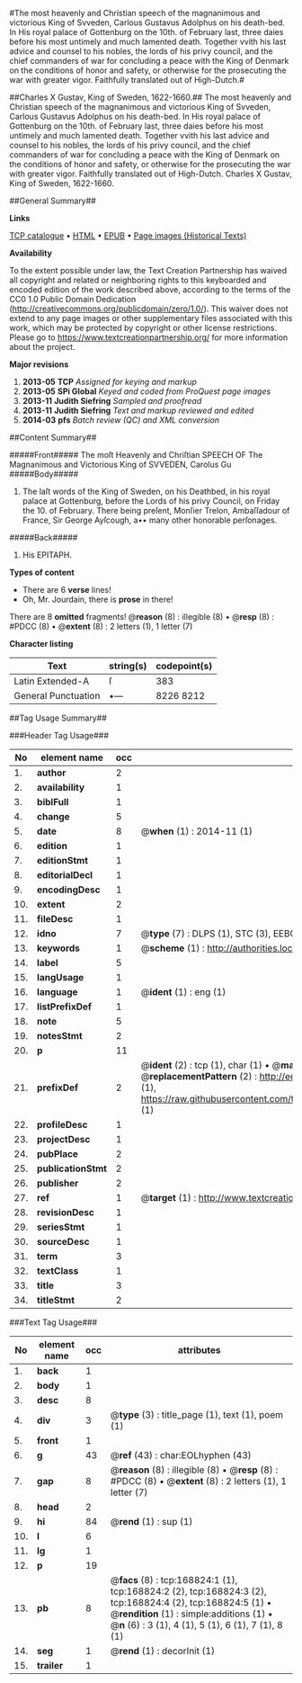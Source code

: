 #The most heavenly and Christian speech of the magnanimous and victorious King of Svveden, Carlous Gustavus Adolphus on his death-bed. In His royal palace of Gottenburg on the 10th. of February last, three daies before his most untimely and much lamented death. Together vvith his last advice and counsel to his nobles, the lords of his privy council, and the chief commanders of war for concluding a peace with the King of Denmark on the conditions of honor and safety, or otherwise for the prosecuting the war with greater vigor. Faithfully translated out of High-Dutch.#

##Charles X Gustav, King of Sweden, 1622-1660.##
The most heavenly and Christian speech of the magnanimous and victorious King of Svveden, Carlous Gustavus Adolphus on his death-bed. In His royal palace of Gottenburg on the 10th. of February last, three daies before his most untimely and much lamented death. Together vvith his last advice and counsel to his nobles, the lords of his privy council, and the chief commanders of war for concluding a peace with the King of Denmark on the conditions of honor and safety, or otherwise for the prosecuting the war with greater vigor. Faithfully translated out of High-Dutch.
Charles X Gustav, King of Sweden, 1622-1660.

##General Summary##

**Links**

[TCP catalogue](http://www.ota.ox.ac.uk/tcp/)  • 
[HTML](http://tei.it.ox.ac.uk/tcp/Texts-HTML/free/A79/A79403.html)  • 
[EPUB](http://tei.it.ox.ac.uk/tcp/Texts-EPUB/free/A79/A79403.epub) • 
[Page images (Historical Texts)](https://historicaltexts.jisc.ac.uk/eebo-99867046e)

**Availability**

To the extent possible under law, the Text Creation Partnership has waived all copyright and related or neighboring rights to this keyboarded and encoded edition of the work described above, according to the terms of the CC0 1.0 Public Domain Dedication (http://creativecommons.org/publicdomain/zero/1.0/). This waiver does not extend to any page images or other supplementary files associated with this work, which may be protected by copyright or other license restrictions. Please go to https://www.textcreationpartnership.org/ for more information about the project.

**Major revisions**

1. __2013-05__ __TCP__ *Assigned for keying and markup*
1. __2013-05__ __SPi Global__ *Keyed and coded from ProQuest page images*
1. __2013-11__ __Judith Siefring__ *Sampled and proofread*
1. __2013-11__ __Judith Siefring__ *Text and markup reviewed and edited*
1. __2014-03__ __pfs__ *Batch review (QC) and XML conversion*

##Content Summary##

#####Front#####
The moſt Heavenly and Chriſtian SPEECH OF The Magnanimous and Victorious King of SVVEDEN, Carolus Gu
#####Body#####

1. The laſt words of the King of Sweden, on his Deathbed, in his royal palace at Gottenburg, before the Lords of his privy Council, on Friday the 10. of February. There being preſent, Monſier Trelon, Ambaſſadour of France, Sir George Ayſcough, a•• many other honorable perſonages.

#####Back#####

1. His EPITAPH.

**Types of content**

  * There are 6 **verse** lines!
  * Oh, Mr. Jourdain, there is **prose** in there!

There are 8 **omitted** fragments! 
 @__reason__ (8) : illegible (8)  •  @__resp__ (8) : #PDCC (8)  •  @__extent__ (8) : 2 letters (1), 1 letter (7)

**Character listing**


|Text|string(s)|codepoint(s)|
|---|---|---|
|Latin Extended-A|ſ|383|
|General Punctuation|•—|8226 8212|

##Tag Usage Summary##

###Header Tag Usage###

|No|element name|occ|attributes|
|---|---|---|---|
|1.|__author__|2||
|2.|__availability__|1||
|3.|__biblFull__|1||
|4.|__change__|5||
|5.|__date__|8| @__when__ (1) : 2014-11 (1)|
|6.|__edition__|1||
|7.|__editionStmt__|1||
|8.|__editorialDecl__|1||
|9.|__encodingDesc__|1||
|10.|__extent__|2||
|11.|__fileDesc__|1||
|12.|__idno__|7| @__type__ (7) : DLPS (1), STC (3), EEBO-CITATION (1), PROQUEST (1), VID (1)|
|13.|__keywords__|1| @__scheme__ (1) : http://authorities.loc.gov/ (1)|
|14.|__label__|5||
|15.|__langUsage__|1||
|16.|__language__|1| @__ident__ (1) : eng (1)|
|17.|__listPrefixDef__|1||
|18.|__note__|5||
|19.|__notesStmt__|2||
|20.|__p__|11||
|21.|__prefixDef__|2| @__ident__ (2) : tcp (1), char (1)  •  @__matchPattern__ (2) : ([0-9\-]+):([0-9IVX]+) (1), (.+) (1)  •  @__replacementPattern__ (2) : http://eebo.chadwyck.com/downloadtiff?vid=$1&page=$2 (1), https://raw.githubusercontent.com/textcreationpartnership/Texts/master/tcpchars.xml#$1 (1)|
|22.|__profileDesc__|1||
|23.|__projectDesc__|1||
|24.|__pubPlace__|2||
|25.|__publicationStmt__|2||
|26.|__publisher__|2||
|27.|__ref__|1| @__target__ (1) : http://www.textcreationpartnership.org/docs/. (1)|
|28.|__revisionDesc__|1||
|29.|__seriesStmt__|1||
|30.|__sourceDesc__|1||
|31.|__term__|3||
|32.|__textClass__|1||
|33.|__title__|3||
|34.|__titleStmt__|2||


###Text Tag Usage###

|No|element name|occ|attributes|
|---|---|---|---|
|1.|__back__|1||
|2.|__body__|1||
|3.|__desc__|8||
|4.|__div__|3| @__type__ (3) : title_page (1), text (1), poem (1)|
|5.|__front__|1||
|6.|__g__|43| @__ref__ (43) : char:EOLhyphen (43)|
|7.|__gap__|8| @__reason__ (8) : illegible (8)  •  @__resp__ (8) : #PDCC (8)  •  @__extent__ (8) : 2 letters (1), 1 letter (7)|
|8.|__head__|2||
|9.|__hi__|84| @__rend__ (1) : sup (1)|
|10.|__l__|6||
|11.|__lg__|1||
|12.|__p__|19||
|13.|__pb__|8| @__facs__ (8) : tcp:168824:1 (1), tcp:168824:2 (2), tcp:168824:3 (2), tcp:168824:4 (2), tcp:168824:5 (1)  •  @__rendition__ (1) : simple:additions (1)  •  @__n__ (6) : 3 (1), 4 (1), 5 (1), 6 (1), 7 (1), 8 (1)|
|14.|__seg__|1| @__rend__ (1) : decorInit (1)|
|15.|__trailer__|1||

